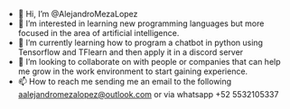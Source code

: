 - 👋 Hi, I’m @AlejandroMezaLopez
- 👀 I’m interested in learning new programming languages but more focused in the area of artificial intelligence.
- 🌱 I’m currently learning how to program a chatbot in python using Tensorflow and TFlearn and then apply it in a discord server 
- 💞️ I’m looking to collaborate on with people or companies that can help me grow in the work environment to start gaining experience. 
- 📫 How to reach me sending me an email to the following aalejandromezalopez@outlook.com or via whatsapp +52 5532105337

<!---
AlejandroMezaLopez/AlejandroMezaLopez is a ✨ special ✨ repository because its `README.md` (this file) appears on your GitHub profile.
You can click the Preview link to take a look at your changes.
--->
